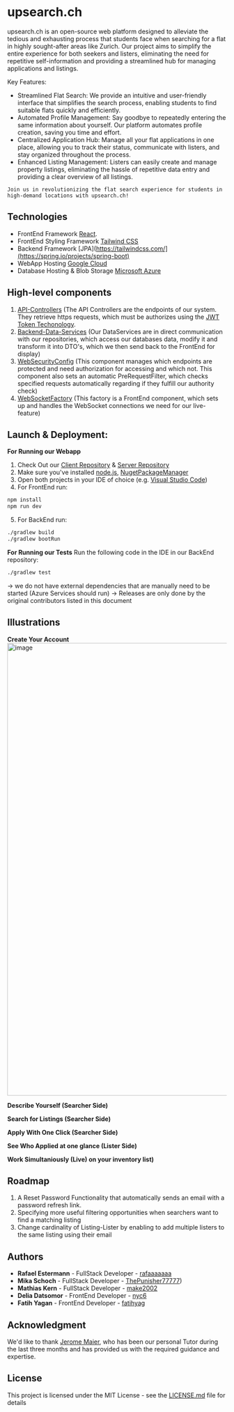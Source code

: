 # upsearch.ch
upsearch.ch is an open-source web platform designed to alleviate the tedious and exhausting process that students face when searching for a flat in highly sought-after areas like Zurich. Our project aims to simplify the entire experience for both seekers and listers, eliminating the need for repetitive self-information and providing a streamlined hub for managing applications and listings.

Key Features:

- Streamlined Flat Search: We provide an intuitive and user-friendly interface that simplifies the search process, enabling students to find suitable flats quickly and efficiently.
- Automated Profile Management: Say goodbye to repeatedly entering the same information about yourself. Our platform automates profile creation, saving you time and effort.
- Centralized Application Hub: Manage all your flat applications in one place, allowing you to track their status, communicate with listers, and stay organized throughout the process.
- Enhanced Listing Management: Listers can easily create and manage property listings, eliminating the hassle of repetitive data entry and providing a clear overview of all listings.

```
Join us in revolutionizing the flat search experience for students in high-demand locations with upsearch.ch!
```

## Technologies 
- FrontEnd Framework [React](https://react.dev/).
- FrontEnd Styling Framework [Tailwind CSS](https://tailwindcss.com/)
- Backend Framework [JPA](https://tailwindcss.com/](https://spring.io/projects/spring-boot)
- WebApp Hosting [Google Cloud](https://cloud.google.com/)
- Database Hosting & Blob Storage [Microsoft Azure](https://azure.microsoft.com/)


## High-level components 
1. [API-Controllers](https://github.com/sopra-fs23-group-30/sopra-fs23-group-30-server/tree/main/src/main/java/ch/uzh/ifi/hase/soprafs23/controller) (The API Controllers are the endpoints of our system. They retrieve https requests, which must be authorizes using the [JWT Token Techonology](https://jwt.io/). 
2. [Backend-Data-Services](https://github.com/sopra-fs23-group-30/sopra-fs23-group-30-server/tree/main/src/main/java/ch/uzh/ifi/hase/soprafs23/service) (Our DataServices are in direct communication with our repositories, which access our databases data, modify it and transform it into DTO's, which we then send back to the FrontEnd for display)
3. [WebSecurityConfig](https://github.com/sopra-fs23-group-30/sopra-fs23-group-30-server/blob/main/src/main/java/ch/uzh/ifi/hase/soprafs23/config/WebSecurityConfig.java) (This component manages which endpoints are protected and need authorization for accessing and which not. This component also sets an automatic PreRequestFilter, which checks specified requests automatically regarding if they fulfill our authority check)
4. [WebSocketFactory](https://github.com/sopra-fs23-group-30/sopra-fs23-group-30-client/blob/main/src/helpers/WebSocketFactory.js) (This factory is a FrontEnd component, which sets up and handles the WebSocket connections we need for our live-feature)  


## Launch & Deployment:
**For Running our Webapp**
1. Check Out our [Client Repository](https://github.com/sopra-fs23-group-30/sopra-fs23-group-30-client.git) & [Server Repository](https://github.com/sopra-fs23-group-30/sopra-fs23-group-30-server.git)
2. Make sure you've installed [node.js](https://nodejs.org/en), [NugetPackageManager](https://www.npmjs.com/)
3. Open both projects in your IDE of choice (e.g. [Visual Studio Code](https://code.visualstudio.com/))
4. For FrontEnd run: 
```cmd
npm install
npm run dev
```
5. For BackEnd run:
```bash
./gradlew build
./gradlew bootRun
```

**For Running our Tests**
Run the following code in the IDE in our BackEnd repository:
```bash
./gradlew test
```

-> we do not have external dependencies that are manually need to be started (Azure Services should run)
-> Releases are only done by the original contributors listed in this document


## Illustrations
**Create Your Account**
<img width="1040" alt="image" src="https://github.com/sopra-fs23-group-30/sopra-fs23-group-30-client/assets/33682680/6be84758-919e-4ccd-bccc-c296737e077c">


**Describe Yourself (Searcher Side)**

**Search for Listings (Searcher Side)**

**Apply With One Click (Searcher Side)**

**See Who Applied at one glance (Lister Side)**

**Work Simultaniously (Live) on your inventory list)**


## Roadmap
1. A Reset Password Functionality that automatically sends an email with a password refresh link.
2. Specifying more useful filtering opportunities when searchers want to find a matching listing 
3. Change cardinality of Listing-Lister by enabling to add multiple listers to the same listing using their email


## Authors
* **Rafael Estermann** - FullStack Developer - [rafaaaaaaa](https://github.com/rafaaaaaaa)
* **Mika Schoch** - FullStack Developer - [ThePunisher77777](https://github.com/ThePunisher77777))
* **Mathias Kern** - FullStack Developer - [make2002](https://github.com/make2002)
* **Delia Datsomor** - FrontEnd Developer - [nyc6](https://github.com/nyc6)
* **Fatih Yagan** - FrontEnd Developer - [fatihyag](https://github.com/fatihyag)

## Acknowledgment
We'd like to thank [Jerome Maier](https://github.com/jemaie), who has been our personal Tutor during the last three months and has provided us with the required guidance and expertise.

## License
This project is licensed under the MIT License - see the [LICENSE.md](https://github.com/sopra-fs23-group-30/sopra-fs23-group-30-server/blob/main/LICENSE) file for details
